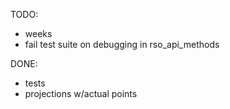 TODO:
- weeks
- fail test suite on debugging in rso_api_methods

DONE:
- tests
- projections w/actual points
